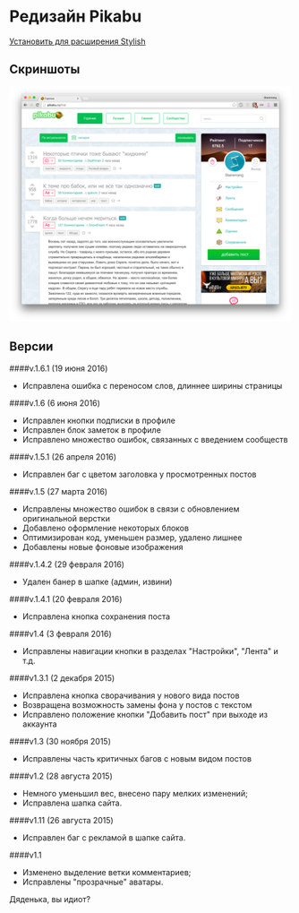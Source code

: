# Редизайн Pikabu
[Установить для расширения Stylish](https://userstyles.org/styles/117438)
## Скриншоты
![alt tag](https://github.com/Staremang/New-Pikabu-Design/blob/master/Screenshots/Screenshot-1.png?raw=true)

## Версии
####v.1.6.1 (19 июня 2016)
 - Исправлена ошибка с переносом слов, длиннее ширины страницы

####v.1.6 (6 июня 2016)
 - Исправлен кнопки подписки в профиле
 - Исправлен блок заметок в профиле
 - Исправлено множество ошибок, связанных с введением сообществ

####v.1.5.1 (26 апреля 2016)
 - Исправлен баг с цветом заголовка у просмотренных постов

####v.1.5 (27 марта 2016)
 - Исправлены множество ошибок в связи с обновлением оригинальной верстки
 - Добавлено оформление некоторых блоков
 - Оптимизирован код, уменьшен размер, удалено лишнее
 - Добавлены новые фоновые изображения

####v.1.4.2 (29 февраля 2016)
 - Удален банер в шапке (админ, извини)

####v.1.4.1 (20 февраля 2016)
 - Исправлена кнопка сохранения поста

####v1.4 (3 февраля 2016)
 - Исправлены навигации кнопки в разделах "Настройки", "Лента" и т.д.

####v1.3.1 (2 декабря 2015)
 - Исправлена кнопка сворачивания у нового вида постов
 - Возвращена возможность замены фона у постов с текстом
 - Исправлено положение кнопки "Добавить пост" при выходе из аккаунта

####v1.3 (30 ноября 2015)
 - Исправлены часть критичных багов с новым видом постов

####v1.2 (28 августа 2015)
 - Немного уменьшил вес, внесено пару мелких изменений;
 - Исправлена шапка сайта.

####v1.11 (26 августа 2015)
 - Исправлен баг с рекламой в шапке сайта.

####v1.1
 - Изменено выделение ветки комментариев;
 - Исправлены "прозрачные" аватары.

Дяденька, вы идиот?